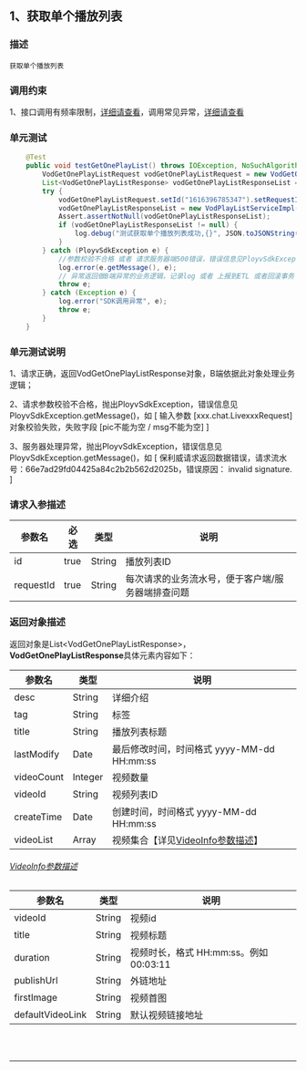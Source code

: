 ## 1、获取单个播放列表
### 描述
```
获取单个播放列表
```
### 调用约束
1、接口调用有频率限制，[详细请查看](/limit.md)，调用常见异常，[详细请查看](/exceptionDoc)

### 单元测试
```java
	@Test
	public void testGetOnePlayList() throws IOException, NoSuchAlgorithmException {
        VodGetOnePlayListRequest vodGetOnePlayListRequest = new VodGetOnePlayListRequest();
        List<VodGetOnePlayListResponse> vodGetOnePlayListResponseList = null;
        try {
            vodGetOnePlayListRequest.setId("1616396785347").setRequestId(VodSignUtil.generateUUID());
            vodGetOnePlayListResponseList = new VodPlayListServiceImpl().getOnePlayList(vodGetOnePlayListRequest);
            Assert.assertNotNull(vodGetOnePlayListResponseList);
            if (vodGetOnePlayListResponseList != null) {
                log.debug("测试获取单个播放列表成功,{}", JSON.toJSONString(vodGetOnePlayListResponseList));
            }
        } catch (PloyvSdkException e) {
            //参数校验不合格 或者 请求服务器端500错误，错误信息见PloyvSdkException.getMessage()
            log.error(e.getMessage(), e);
            // 异常返回做B端异常的业务逻辑，记录log 或者 上报到ETL 或者回滚事务
            throw e;
        } catch (Exception e) {
            log.error("SDK调用异常", e);
            throw e;
        }
    }
```
### 单元测试说明
1、请求正确，返回VodGetOnePlayListResponse对象，B端依据此对象处理业务逻辑；

2、请求参数校验不合格，抛出PloyvSdkException，错误信息见PloyvSdkException.getMessage()，如 [ 输入参数 [xxx.chat.LivexxxRequest]对象校验失败，失败字段 [pic不能为空 / msg不能为空] ]

3、服务器处理异常，抛出PloyvSdkException，错误信息见PloyvSdkException.getMessage()，如 [ 保利威请求返回数据错误，请求流水号：66e7ad29fd04425a84c2b2b562d2025b，错误原因： invalid signature. ]
### 请求入参描述

| 参数名 | 必选 | 类型 | 说明 | 
| -- | -- | -- | -- | 
| id | true | String | 播放列表ID | 
| requestId | true | String | 每次请求的业务流水号，便于客户端/服务器端排查问题 | 

### 返回对象描述
返回对象是List&lt;VodGetOnePlayListResponse&gt;，**VodGetOnePlayListResponse**具体元素内容如下：

| 参数名 | 类型 | 说明 | 
| -- | -- | -- | 
| desc | String | 详细介绍 | 
| tag | String | 标签 | 
| title | String | 播放列表标题 | 
| lastModify | Date | 最后修改时间，时间格式 yyyy-MM-dd HH:mm:ss | 
| videoCount | Integer | 视频数量 | 
| videoId | String | 视频列表ID | 
| createTime | Date | 创建时间，时间格式 yyyy-MM-dd HH:mm:ss | 
| videoList | Array | 视频集合【详见[VideoInfo参数描述](playListService.md?id=polyv31)】 | 

<h6 id="polyv31"><a href="#/playListService.md?id=polyv31"data-id="VideoInfo参数描述"class="anchor"><span>VideoInfo参数描述</span></a></h6> <!-- {docsify-ignore} -->

| 参数名 | 类型 | 说明 | 
| -- | -- | -- | 
| videoId | String | 视频id | 
| title | String | 视频标题 | 
| duration | String | 视频时长，格式 HH:mm:ss。例如 00:03:11 | 
| publishUrl | String | 外链地址 | 
| firstImage | String | 视频首图 | 
| defaultVideoLink | String | 默认视频链接地址 | 

<br /><br />

------------------

<br /><br />


